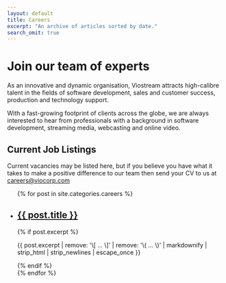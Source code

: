 ```yaml
---
layout: default
title: Careers
excerpt: "An archive of articles sorted by date."
search_omit: true
---
```


<div class="banner text-center">
    <div class="container-fluid">
    	<div class="container hero-text">
    		<div class="col-md-12">
				<h1 class="main-title t-white m-b-40">Join our team of experts</h1>
				<p class="hero-subtitle-small t-white">As an innovative and dynamic organisation, Viostream attracts high-calibre talent in the fields of software development, sales and customer success, production and technology support.
				</p>
				<p class="hero-subtitle-small t-white">
				With a fast-growing footprint of clients across the globe, we are always interested to hear from professionals with a background in software development, streaming media, webcasting and online video.</p>
			</div>
       </div>
    </div>
</div>
<div class="container section-p">
	<div class="col-md-12 text-center">
		<h2 class="section-title">Current Job Listings</h2>
		<p class="hero-subtitle-small p-t-50">Current vacancies may be listed here, but if you believe you have what it takes to make a positive difference to our team then send your CV to us at <a href="mailto:careers@viocorp.com">careers@viocorp.com</a></p>
	</div>
</div>
<div class="container">
	<div class="row p-b-50">
		<div class="col-md-10 offset-md-1">
			<ul class="post-list">
			{% for post in site.categories.careers %} 
			  <li>
			  	<article>
			  		<h2 class="m-b-20"><a href="{{ site.url }}{{ post.url }}">{{ post.title }}</a></h2>
			  		{% if post.excerpt %} 
			  			<p class="excerpt">{{ post.excerpt | remove: '\[ ... \]' | remove: '\( ... \)' | markdownify | strip_html | strip_newlines | escape_once }}</p>
			  			{% endif %}
			  	</article>
			 </li>
			{% endfor %}
			</ul>
		</div>
	</div>
</div>
